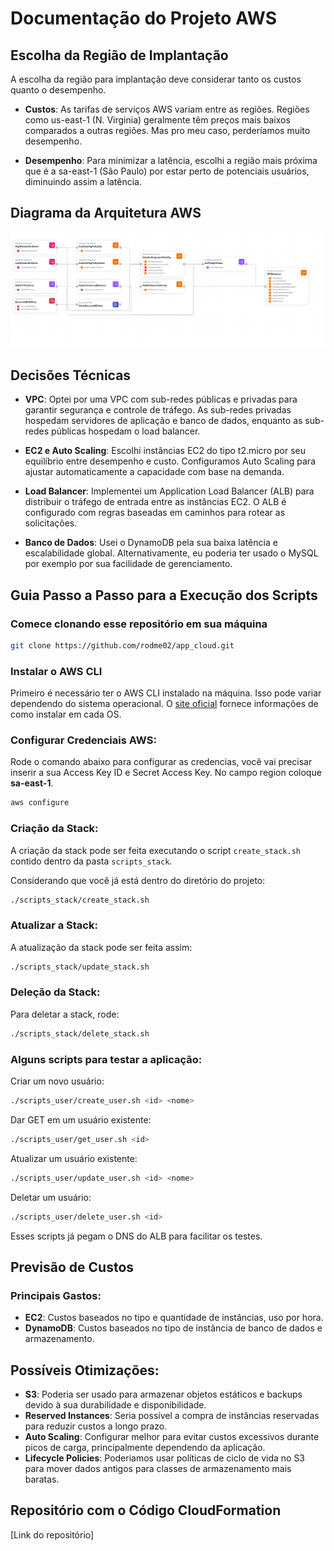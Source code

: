 # Documentação do Projeto AWS

## Escolha da Região de Implantação

A escolha da região para implantação deve considerar tanto os custos quanto o desempenho.

- **Custos**: As tarifas de serviços AWS variam entre as regiões. Regiões como us-east-1 (N. Virginia) geralmente têm preços mais baixos comparados a outras regiões. Mas pro meu caso, perderíamos muito desempenho.

- **Desempenho**: Para minimizar a latência, escolhi a região mais próxima que é a sa-east-1 (São Paulo) por estar perto de potenciais usuários, diminuindo assim a latência.

## Diagrama da Arquitetura AWS

![Diagrama da Arquitetura](img/diagrama.png)

## Decisões Técnicas

- **VPC**: Optei por uma VPC com sub-redes públicas e privadas para garantir segurança e controle de tráfego. As sub-redes privadas hospedam servidores de aplicação e banco de dados, enquanto as sub-redes públicas hospedam o load balancer.

- **EC2 e Auto Scaling**: Escolhi instâncias EC2 do tipo t2.micro por seu equilíbrio entre desempenho e custo. Configuramos Auto Scaling para ajustar automaticamente a capacidade com base na demanda.

- **Load Balancer**: Implementei um Application Load Balancer (ALB) para distribuir o tráfego de entrada entre as instâncias EC2. O ALB é configurado com regras baseadas em caminhos para rotear as solicitações.

- **Banco de Dados**: Usei o DynamoDB pela sua baixa latência e escalabilidade global. Alternativamente, eu poderia ter usado o MySQL por exemplo por sua facilidade de gerenciamento.

## Guia Passo a Passo para a Execução dos Scripts

### Comece clonando esse repositório em sua máquina

```bash
git clone https://github.com/rodme02/app_cloud.git
```

### Instalar o AWS CLI

Primeiro é necessário ter o AWS CLI instalado na máquina. Isso pode variar dependendo do sistema operacional. O [site oficial](https://docs.aws.amazon.com/cli/latest/userguide/getting-started-install.html) fornece informações de como instalar em cada OS.

### Configurar Credenciais AWS:

Rode o comando abaixo para configurar as credencias, você vai precisar inserir a sua Access Key ID e Secret Access Key. No campo region coloque **sa-east-1**.

```bash
aws configure
```

### Criação da Stack:

A criação da stack pode ser feita executando o script `create_stack.sh` contido dentro da pasta `scripts_stack`.

Considerando que você já está dentro do diretório do projeto:

```bash
./scripts_stack/create_stack.sh
```

### Atualizar a Stack:

A atualização da stack pode ser feita assim:

```bash
./scripts_stack/update_stack.sh
```

### Deleção da Stack:

Para deletar a stack, rode:

```bash
./scripts_stack/delete_stack.sh
```

### Alguns scripts para testar a aplicação:

Criar um novo usuário:

```bash
./scripts_user/create_user.sh <id> <nome>
```

Dar GET em um usuário existente:

```bash
./scripts_user/get_user.sh <id>
```

Atualizar um usuário existente:

```bash
./scripts_user/update_user.sh <id> <nome>
```

Deletar um usuário:

```bash
./scripts_user/delete_user.sh <id>
```

Esses scripts já pegam o DNS do ALB para facilitar os testes.

## Previsão de Custos

### Principais Gastos:

- **EC2**: Custos baseados no tipo e quantidade de instâncias, uso por hora.
- **DynamoDB**: Custos baseados no tipo de instância de banco de dados e armazenamento.

## Possíveis Otimizações:

- **S3**: Poderia ser usado para armazenar objetos estáticos e backups devido à sua durabilidade e disponibilidade.
- **Reserved Instances**: Seria possível a compra de instâncias reservadas para reduzir custos a longo prazo.
- **Auto Scaling**: Configurar melhor para evitar custos excessivos durante picos de carga, principalmente dependendo da aplicação.
- **Lifecycle Policies**: Poderiamos usar políticas de ciclo de vida no S3 para mover dados antigos para classes de armazenamento mais baratas.

## Repositório com o Código CloudFormation

[Link do repositório]
